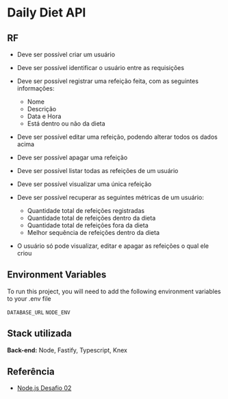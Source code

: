 # Daily Diet API

## RF

- Deve ser possível criar um usuário
- Deve ser possível identificar o usuário entre as requisições
- Deve ser possível registrar uma refeição feita, com as seguintes informações:
  - Nome
  - Descrição
  - Data e Hora
  - Está dentro ou não da dieta

- Deve ser possível editar uma refeição, podendo alterar todos os dados acima
- Deve ser possível apagar uma refeição
- Deve ser possível listar todas as refeições de um usuário
- Deve ser possível visualizar uma única refeição
- Deve ser possível recuperar as seguintes métricas de um usuário:
  - Quantidade total de refeições registradas
  - Quantidade total de refeições dentro da dieta
  - Quantidade total de refeições fora da dieta
  - Melhor sequência de refeições dentro da dieta
- O usuário só pode visualizar, editar e apagar as refeições o qual ele criou

## Environment Variables

To run this project, you will need to add the following environment variables to your .env file

`DATABASE_URL`
`NODE_ENV`

## Stack utilizada

**Back-end:** Node, Fastify, Typescript, Knex

## Referência

- [Node.js Desafio 02](https://efficient-sloth-d85.notion.site/Desafio-02-be7cdb37aaf74ba898bc6336427fa410)
